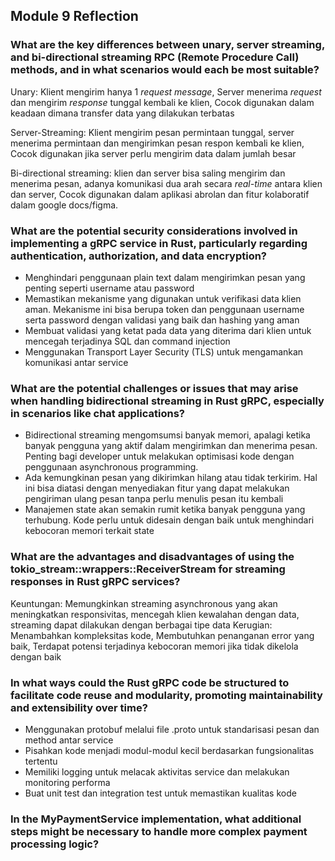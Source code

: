 ## Module 9 Reflection
### What are the key differences between unary, server streaming, and bi-directional streaming RPC (Remote Procedure Call) methods, and in what scenarios would each be most suitable?
Unary: Klient mengirim hanya 1 *request message*, Server menerima *request* dan mengirim *response* tunggal kembali ke klien, 
Cocok digunakan dalam keadaan dimana transfer data yang dilakukan terbatas  

Server-Streaming: Klient mengirim pesan permintaan tunggal, server menerima permintaan dan mengirimkan pesan respon kembali ke klien,
Cocok digunakan jika server perlu mengirim data dalam jumlah besar  

Bi-directional streaming: klien dan server bisa saling mengirim dan menerima pesan, adanya komunikasi dua arah secara *real-time* 
antara klien dan server, Cocok digunakan dalam aplikasi abrolan dan fitur kolaboratif dalam google docs/figma.

### What are the potential security considerations involved in implementing a gRPC service in Rust, particularly regarding authentication, authorization, and data encryption?
- Menghindari penggunaan plain text dalam mengirimkan pesan yang penting seperti username atau password
- Memastikan mekanisme yang digunakan untuk verifikasi data klien aman. Mekanisme ini bisa berupa token dan penggunaan username serta password dengan validasi yang baik dan hashing yang aman
- Membuat validasi yang ketat pada data yang diterima dari klien untuk mencegah terjadinya SQL dan command injection
- Menggunakan Transport Layer Security (TLS) untuk mengamankan komunikasi antar service

### What are the potential challenges or issues that may arise when handling bidirectional streaming in Rust gRPC, especially in scenarios like chat applications?
- Bidirectional streaming mengomsumsi banyak memori, apalagi ketika banyak pengguna yang aktif dalam mengirimkan dan menerima pesan. Penting bagi developer untuk melakukan optimisasi kode dengan penggunaan asynchronous programming.
- Ada kemungkinan pesan yang dikirimkan hilang atau tidak terkirim. Hal ini bisa diatasi dengan menyediakan fitur yang dapat melakukan pengiriman ulang pesan tanpa perlu menulis pesan itu kembali
- Manajemen state akan semakin rumit ketika banyak pengguna yang terhubung. Kode perlu untuk didesain dengan baik untuk menghindari kebocoran memori terkait state

### What are the advantages and disadvantages of using the tokio_stream::wrappers::ReceiverStream for streaming responses in Rust gRPC services?
Keuntungan: Memungkinkan streaming asynchronous yang akan meningkatkan responsivitas, mencegah klien kewalahan dengan data, streaming dapat dilakukan dengan berbagai tipe data
Kerugian: Menambahkan kompleksitas kode, Membutuhkan penanganan error yang baik, Terdapat potensi terjadinya kebocoran memori jika tidak dikelola dengan baik

### In what ways could the Rust gRPC code be structured to facilitate code reuse and modularity, promoting maintainability and extensibility over time?
- Menggunakan protobuf melalui file .proto untuk standarisasi pesan dan method antar service
- Pisahkan kode menjadi modul-modul kecil berdasarkan fungsionalitas tertentu
- Memiliki logging untuk melacak aktivitas service dan melakukan monitoring performa
- Buat unit test dan integration test untuk memastikan kualitas kode

### In the MyPaymentService implementation, what additional steps might be necessary to handle more complex payment processing logic?
